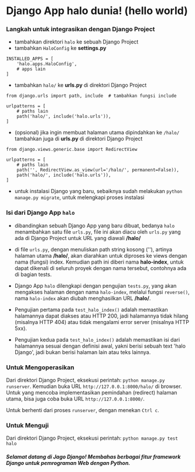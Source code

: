# Django App halo dunia! (hello world)

### Langkah untuk integrasikan dengan Django Project 

* tambahkan direktori `halo` ke sebuah Django Project
* tambahkan `HaloConfig` ke **settings.py**
```
INSTALLED_APPS = [
    'halo.apps.HaloConfig',
    # apps lain
]
```
* tambahkan `halo/` ke **urls.py** di direktori Django Project
```
from django.urls import path, include  # tambahkan fungsi include

urlpatterns = [
    # paths lain
    path('halo/', include('halo.urls')),
]
```
* (opsional) jika ingin membuat halaman utama dipindahkan ke `/halo/` tambahkan juga di **urls.py** di direktori Django Project
```
from django.views.generic.base import RedirectView

urlpatterns = [
    # paths lain
    path('', RedirectView.as_view(url='/halo/', permanent=False)),
    path('halo/', include('halo.urls')),
]
```
* untuk instalasi Django yang baru, sebaiknya sudah melakukan `python manage.py migrate`, untuk melengkapi proses instalasi

### Isi dari Django App `halo`

* dibandingkan sebuah Django App yang baru dibuat, bedanya `halo` menambahkan satu file `urls.py`,
file ini akan diacu oleh `urls.py` yang ada di Django Project untuk URL yang diawali **/halo/**

* di file `urls.py`, dengan menuliskan path string kosong (''), artinya halaman utama **/halo/**,
akan diarahkan untuk diproses ke views dengan nama (fungsi) index. Kemudian path ini diberi nama **halo-index**,
untuk dapat dikenali di seluruh proyek dengan nama tersebut, contohnya ada di bagian tests.

* Django App `halo` dilengkapi dengan pengujian `tests.py`, yang akan mengakses halaman dengan nama `halo-index`,
melalui fungsi `reverse()`, nama `halo-index` akan diubah menghasilkan URL **/halo/**.

* Pengujian pertama pada `test_halo_index()` adalah memastikan halamannya dapat diakses atau HTTP 200,
jadi halamannya tidak hilang (misalnya HTTP 404) atau tidak mengalami error server (misalnya HTTP 5xx).

* Pengujian kedua pada `test_halo_index()` adalah memastikan isi dari halamannya sesuai dengan definisi awal,
yakni berisi sebuah text 'halo Django', jadi bukan berisi halaman lain atau teks lainnya.

### Untuk Mengoperasikan

Dari direktori Django Project, eksekusi perintah: `python manage.py runserver`.
Kemudian buka URL `http://127.0.0.1:8000/halo/` di browser. Untuk yang mencoba
implementasikan pemindahan (redirect) halaman utama, bisa juga coba buka URL
`http://127.0.0.1:8000/`.

Untuk berhenti dari proses `runserver`, dengan menekan `Ctrl c`.

### Untuk Menguji

Dari direktori Django Project, eksekusi perintah: `python manage.py test halo`

##### Selamat datang di Jago Django! Membahas berbagai fitur framework Django untuk pemrograman Web dengan Python.

